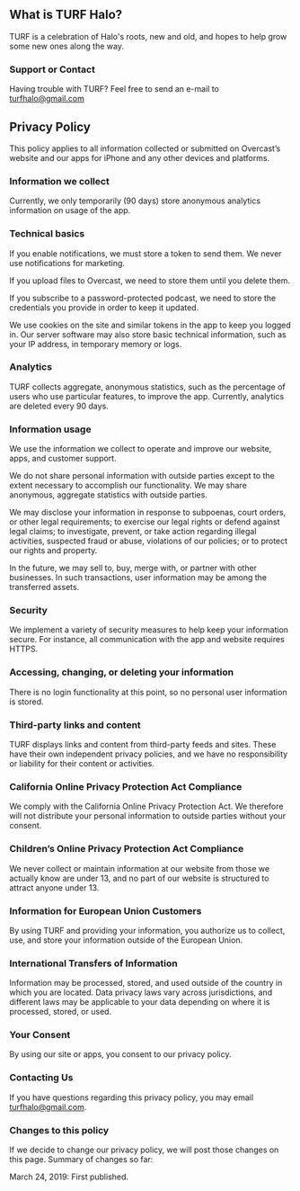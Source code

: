 ## What is TURF Halo?
TURF is a celebration of Halo's roots, new and old, and hopes to help grow some new ones along the way.


### Support or Contact
Having trouble with TURF? Feel free to send an e-mail to turfhalo@gmail.com

## Privacy Policy
This policy applies to all information collected or submitted on Overcast’s website and our apps for iPhone and any other devices and platforms.

### Information we collect
Currently, we only temporarily (90 days) store anonymous analytics information on usage of the app.

### Technical basics
If you enable notifications, we must store a token to send them. We never use notifications for marketing.

If you upload files to Overcast, we need to store them until you delete them.

If you subscribe to a password-protected podcast, we need to store the credentials you provide in order to keep it updated.

We use cookies on the site and similar tokens in the app to keep you logged in. Our server software may also store basic technical information, such as your IP address, in temporary memory or logs.

### Analytics
TURF collects aggregate, anonymous statistics, such as the percentage of users who use particular features, to improve the app. Currently, analytics are deleted every 90 days.

### Information usage
We use the information we collect to operate and improve our website, apps, and customer support.

We do not share personal information with outside parties except to the extent necessary to accomplish our functionality. We may share anonymous, aggregate statistics with outside parties.

We may disclose your information in response to subpoenas, court orders, or other legal requirements; to exercise our legal rights or defend against legal claims; to investigate, prevent, or take action regarding illegal activities, suspected fraud or abuse, violations of our policies; or to protect our rights and property.

In the future, we may sell to, buy, merge with, or partner with other businesses. In such transactions, user information may be among the transferred assets.

### Security
We implement a variety of security measures to help keep your information secure. For instance, all communication with the app and website requires HTTPS.

### Accessing, changing, or deleting your information
There is no login functionality at this point, so no personal user information is stored.

### Third-party links and content
TURF displays links and content from third-party feeds and sites. These have their own independent privacy policies, and we have no responsibility or liability for their content or activities.

### California Online Privacy Protection Act Compliance
We comply with the California Online Privacy Protection Act. We therefore will not distribute your personal information to outside parties without your consent.

### Children’s Online Privacy Protection Act Compliance
We never collect or maintain information at our website from those we actually know are under 13, and no part of our website is structured to attract anyone under 13.

### Information for European Union Customers
By using TURF and providing your information, you authorize us to collect, use, and store your information outside of the European Union.

### International Transfers of Information
Information may be processed, stored, and used outside of the country in which you are located. Data privacy laws vary across jurisdictions, and different laws may be applicable to your data depending on where it is processed, stored, or used.

### Your Consent
By using our site or apps, you consent to our privacy policy.

### Contacting Us
If you have questions regarding this privacy policy, you may email turfhalo@gmail.com.

### Changes to this policy
If we decide to change our privacy policy, we will post those changes on this page. Summary of changes so far:

March 24, 2019: First published.
